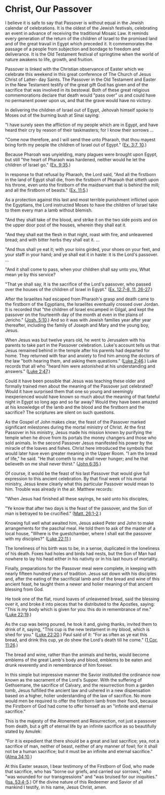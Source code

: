 # Christ, Our Passover

I believe it is safe to say that Passover is without equal in the Jewish
calendar of celebrations. It is the oldest of the Jewish festivals,
celebrating an event in advance of receiving the traditional Mosaic Law. It
reminds every generation of the return of the children of Israel to the
promised land and of the great travail in Egypt which preceded it. It
commemorates the passage of a people from subjection and bondage to freedom
and deliverance. It is the Old Testament festival of springtime when the world
of nature awakens to life, growth, and fruition.

Passover is linked with the Christian observance of Easter which we celebrate
this weekend in this great conference of The Church of Jesus Christ of Latter-
day Saints. The Passover in the Old Testament and Easter in the New Testament
testify of the great gift God has given and of the sacrifice that was involved
in its bestowal. Both of these great religious commemorations declare that
death would "pass over" us and could have no permanent power upon us, and that
the grave would have no victory.

In delivering the children of Israel out of Egypt, Jehovah himself spoke to
Moses out of the burning bush at Sinai saying:

"I have surely seen the affliction of my people which are in Egypt, and have
heard their cry by reason of their taskmasters; for I know their sorrows ...

"Come now therefore, and I will send thee unto Pharaoh, that thou mayest bring
forth my people the children of Israel out of Egypt." ([Ex. 3:7,
10](https://www.lds.org/scriptures/ot/ex/3.7%2C10?lang=eng#6).)

Because Pharoah was unyielding, many plagues were brought upon Egypt, but
still "the heart of Pharaoh was hardened, neither would he let the children of
Israel go." ([Ex.
9:35](https://www.lds.org/scriptures/ot/ex/9.35?lang=eng#34).)

In response to that refusal by Pharaoh, the Lord said, "And all the firstborn
in the land of Egypt shall die, from the firstborn of Pharaoh that sitteth
upon his throne, even unto the firstborn of the maidservant that is behind the
mill; and all the firstborn of beasts." ([Ex.
11:5](https://www.lds.org/scriptures/ot/ex/11.5?lang=eng#4).)

As a protection against this last and most terrible punishment inflicted upon
the Egyptians, the Lord instructed Moses to have the children of Israel take
to them every man a lamb without blemish.

"And they shall take of the blood, and strike it on the two side posts and on
the upper door post of the houses, wherein they shall eat it.

"And they shall eat the flesh in that night, roast with fire, and unleavened
bread; and with bitter herbs they shall eat it. ...

"And thus shall ye eat it; with your loins girded, your shoes on your feet,
and your staff in your hand; and ye shall eat it in haste: it is the Lord's
passover. ...

"And it shall come to pass, when your children shall say unto you, What mean
ye by this service?

"That ye shall say, It is the sacrifice of the Lord's passover, who passed
over the houses of the children of Israel in Egypt." ([Ex. 12:7-8, 11,
26-27](https://www.lds.org/scriptures/ot/ex/12.7-8%2C11%2C26-27?lang=eng#6).)

After the Israelites had escaped from Pharaoh's grasp and death came to the
firstborn of the Egyptians, the Israelites eventually crossed over Jordan. It
is recorded that "the children of Israel encamped in Gilgal, and kept the
passover on the fourteenth day of the month at even in the plains of Jericho."
([Josh. 5:10](https://www.lds.org/scriptures/ot/josh/5.10?lang=eng#9).) And so
it was with Jewish families year after year thereafter, including the family
of Joseph and Mary and the young boy, Jesus.

When Jesus was but twelve years old, he went to Jerusalem with his parents to
take part in the Passover celebration. Luke's account tells us that Jesus
remained behind in the temple after his parents had departed for home. They
returned with fear and anxiety to find him among the doctors of the law "both
hearing them, and asking them questions." ([Luke
2:46](https://www.lds.org/scriptures/nt/luke/2.46?lang=eng#45).) Luke records
that all who "heard him were astonished at his understanding and answers."
([Luke 2:47](https://www.lds.org/scriptures/nt/luke/2.47?lang=eng#46).)

Could it have been possible that Jesus was teaching these older and formally
trained men about the meaning of the Passover just celebrated? Would it have
surprised them that one so young and seemingly inexperienced would have known
so much about the meaning of that fateful night in Egypt so long ago and so
far away? Would they have been amazed at his knowledge of the lamb and the
blood and the firstborn and the sacrifice? The scriptures are silent on such
questions.

As the Gospel of John makes clear, the feast of the Passover marked
significant milestones during the mortal ministry of Christ. At the first
Passover in his ministry, Jesus made his mission known by purifying the temple
when he drove from its portals the money changers and those who sold animals.
In the second Passover Jesus manifested his power by the miracle of the loaves
and fishes. Christ here introduced the symbols that would later have even
greater meaning in the Upper Room. "I am the bread of life," he said. "He that
cometh to me shall never hunger; and he that believeth on me shall never
thirst." ([John
6:35](https://www.lds.org/scriptures/nt/john/6.35?lang=eng#34).)

Of course, it would be the feast of his last Passover that would give full
expression to this ancient celebration. By that final week of his mortal
ministry, Jesus knew clearly what this particular Passover would mean to him.
Trouble was already in the air. Matthew records:

"When Jesus had finished all these sayings, he said unto his disciples,

"Ye know that after two days is the feast of the passover, and the Son of man
is betrayed to be crucified." ([Matt.
26:1-2](https://www.lds.org/scriptures/nt/matt/26.1-2?lang=eng#0).)

Knowing full well what awaited him, Jesus asked Peter and John to make
arrangements for the paschal meal. He told them to ask of the master of a
local house, "Where is the guestchamber, where I shall eat the passover with
my disciples?" ([Luke
22:11](https://www.lds.org/scriptures/nt/luke/22.11?lang=eng#10).)

The loneliness of his birth was to be, in a sense, duplicated in the
loneliness of his death. Foxes had holes and birds had nests, but the Son of
Man had nowhere to lay his head either in his nativity or in his last hours of
mortality.

Finally, preparations for the Passover meal were complete, in keeping with
nearly fifteen hundred years of tradition. Jesus sat down with his disciples
and, after the eating of the sacrificial lamb and of the bread and wine of
this ancient feast, he taught them a newer and holier meaning of that ancient
blessing from God.

He took one of the flat, round loaves of unleavened bread, said the blessing
over it, and broke it into pieces that he distributed to the Apostles, saying:
"This is my body which is given for you: this do in remembrance of me." ([Luke
22:19](https://www.lds.org/scriptures/nt/luke/22.19?lang=eng#18).)

As the cup was being poured, he took it and, giving thanks, invited them to
drink of it, saying, "This cup is the new testament in my blood, which is shed
for you." ([Luke
22:20](https://www.lds.org/scriptures/nt/luke/22.20?lang=eng#19).) Paul said
of it: "For as often as ye eat this bread, and drink this cup, ye do shew the
Lord's death till he come." ([1 Cor.
11:26](https://www.lds.org/scriptures/nt/1-cor/11.26?lang=eng#25).)

The bread and wine, rather than the animals and herbs, would become emblems of
the great Lamb's body and blood, emblems to be eaten and drunk reverently and
in remembrance of him forever.

In this simple but impressive manner the Savior instituted the ordinance now
known as the sacrament of the Lord's Supper. With the suffering of Gethsemane,
the sacrifice of Calvary, and the resurrection from a garden tomb, Jesus
fulfilled the ancient law and ushered in a new dispensation based on a higher,
holier understanding of the law of sacrifice. No more would men be required to
offer the firstborn lamb from their flock, because the Firstborn of God had
come to offer himself as an "infinite and eternal sacrifice."

This is the majesty of the Atonement and Resurrection, not just a passover
from death, but a gift of eternal life by an infinite sacrifice as so
beautifully stated by Amulek:

"For it is expedient that there should be a great and last sacrifice; yea, not
a sacrifice of man, neither of beast, neither of any manner of fowl; for it
shall not be a human sacrifice; but it must be an infinite and eternal
sacrifice." ([Alma
34:10](https://www.lds.org/scriptures/bofm/alma/34.10?lang=eng#9).)

At this Easter season, I bear testimony of the Firstborn of God, who made that
sacrifice, who has "borne our griefs, and carried our sorrows," who "was
wounded for our transgressions" and "was bruised for our iniquities." ([Isa.
53:4-5](https://www.lds.org/scriptures/ot/isa/53.4-5?lang=eng#3).) Of the
divine nature of this Redeemer and Savior of all mankind I testify, in his
name, Jesus Christ, amen.

